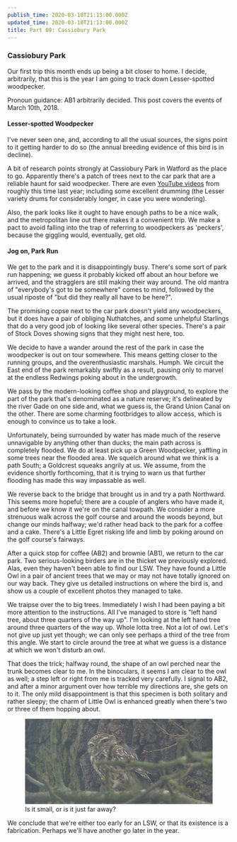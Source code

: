 ```yaml
---
publish_time: 2020-03-10T21:13:00.000Z
updated_time: 2020-03-10T21:13:00.000Z
title: Part 09: Cassiobury Park
---
```


### Cassiobury Park

Our first trip this month ends up being a bit closer to home. I decide,
arbitrarily, that this is the year I am going to track down Lesser-spotted 
woodpecker.
 
Pronoun guidance: AB1 arbitrarily decided. This post covers the events of 
March 10th, 2018. 

#### Lesser-spotted Woodpecker 

I've never seen one, and, according to all the
usual sources, the signs point to it getting harder to do so (the
annual breeding evidence of this bird is in decline).

A bit of research points strongly at Cassiobury Park in Watford as the
place to go. Apparently there's a patch of trees next to the car park
that are a reliable haunt for said woodpecker. There are even [YouTube
videos](https://www.youtube.com/watch?v=8MaHpGp-9Ss) from roughly this time 
last year; including some excellent drumming (the Lesser variety drums for 
considerably longer, in case you were wondering).
 
Also, the park looks like it ought to have enough paths to be a nice walk, 
and the metropolitan line out there makes it a convenient trip. We make a 
pact to avoid falling into the trap of referring to woodpeckers as 'peckers',
because the giggling would, eventually, get old.

#### Jog on, Park Run

We get to the park and it is disappointingly busy. There's some sort
of park run happening; we guess it probably kicked off about an hour
before we arrived, and the stragglers are still making their way
around. The old mantra of "everybody's got to be somewhere" comes to
mind, followed by the usual riposte of "but did they really all have
to be here?".

The promising copse next to the car park doesn't yield any
woodpeckers, but it does have a pair of obliging Nuthatches, and some
unhelpful Starlings that do a very good job of looking like several
other species. There's a pair of Stock Doves showing signs that they
might nest here, too.

We decide to have a wander around the rest of the park in case the
woodpecker is out on tour somewhere. This means getting closer to the
running groups, and the overenthusiastic marshals. Humph. We circuit
the East end of the park remarkably swiftly as a result, pausing only
to marvel at the endless Redwings poking about in the undergrowth.

We pass by the modern-looking coffee shop and playground, to explore
the part of the park that's denominated as a nature reserve; it's
delineated by the river Gade on one side and, what we guess is, the
Grand Union Canal on the other. There are some charming footbridges to
allow access, which is enough to convince us to take a look.

Unfortunately, being surrounded by water has made much of the reserve
unnavigable by anything other than ducks; the main path across is
completely flooded. We do at least pick up a Green Woodpecker,
yaffling in some trees near the flooded area. We squelch around what
we think is a path South; a Goldcrest squeaks angrily at us. We
assume, from the evidence shortly forthcoming, that it is trying to
warn us that further flooding has made this way impassable as well.

We reverse back to the bridge that brought us in and try a path
Northward. This seems more hopeful; there are a couple of anglers who
have made it, and before we know it we're on the canal towpath. We
consider a more strenuous walk across the golf course and around the
woods beyond, but change our minds halfway; we'd rather head back to
the park for a coffee and a cake. There's a Little Egret risking life
and limb by poking around on the golf course's fairways.

After a quick stop for coffee (AB2) and brownie (AB1), we return to
the car park. Two serious-looking birders are in the thicket we
previously explored. Alas, even they haven't been able to find our
LSW. They have found a Little Owl in a pair of ancient trees that we
may or may not have totally ignored on our way back. They give us
detailed instructions on where the bird is, and show us a couple of
excellent photos they managed to take.

We traipse over the to big trees. Immediately I wish I had been paying
a bit more attention to the instructions. All I've managed to store is
"left hand tree, about three quarters of the way up". I'm looking at
the left hand tree around three quarters of the way up. Whole lotta
tree. Not a lot of owl. Let's not give up just yet though; we can only see 
perhaps a third of the tree from this angle. We start to circle around
the tree at what we guess is a distance at which we won't disturb an
owl.

That does the trick; halfway round, the shape of an owl perched near
the trunk becomes clear to me. In the binoculars, it seems I am clear
to the owl as well; a step left or right from me is tracked very
carefully. I signal to AB2, and after a minor argument over how
terrible my directions are, she gets on to it. The only mild
disappointment is that this specimen is both solitary and rather sleepy; the 
charm of Little Owl is enhanced greatly when there's two or three of them
hopping about.

<figure class="figure">
  <img
    src="09-little-owl.png"
    class="figure-img img-fluid rounded"
    alt="Is it small, or is it just far away?"/>
  <figcaption class="figure-caption text-center">
    Is it small, or is it just far away?
  </figcaption>
</figure>


We conclude that we're either too early for an LSW, or that its
existence is a fabrication. Perhaps we'll have another go later in the
year.